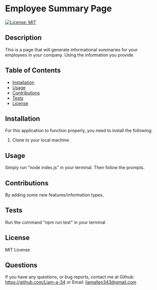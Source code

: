 # Employee Summary Page
[![License: MIT](https://img.shields.io/badge/License-MIT-yellow.svg)](https://opensource.org/licenses/MIT)

## Description

This is a page that will generate informational summaries for your employees in your company. Using the information you provide.

## Table of Contents

- [Installation](#installation)
- [Usage](#usage)
- [Contributions](#contributions)
- [Tests](#tests)
- [License](#license)

## Installation

For this application to function properly, you need to install the following:
1. Clone to your local machine.

## Usage

Simply run "node index.js" in your terminal. Then follow the prompts.

## Contributions

By adding some new features/information types.

## Tests

Run the command "npm run test" in your terminal

## License

MIT License

## Questions

If you have any questions, or bug reports, contact me at Github: https://github.com/Liam-a-34 or Email: liamallen343@gmail.com
